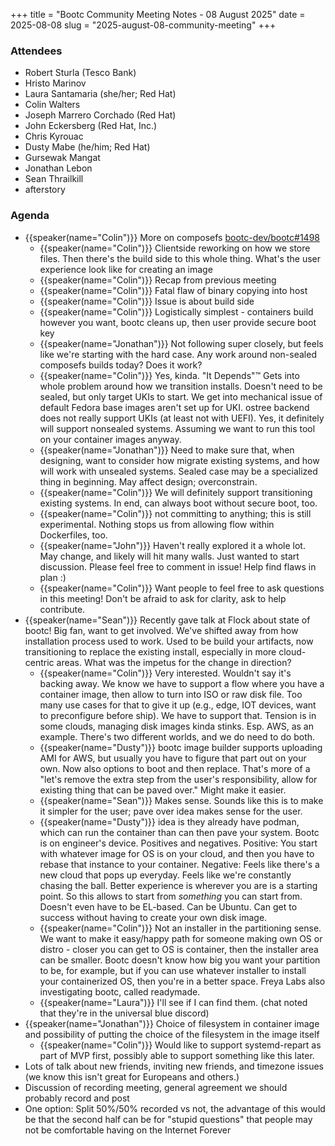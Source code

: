 +++
title = "Bootc Community Meeting Notes - 08 August 2025"
date = 2025-08-08
slug = "2025-august-08-community-meeting"
+++

### Attendees
- Robert Sturla (Tesco Bank)
- Hristo Marinov
- Laura Santamaria (she/her; Red Hat)
- Colin Walters
- Joseph Marrero Corchado (Red Hat)
- John Eckersberg (Red Hat, Inc.)
- Chris Kyrouac
- Dusty Mabe (he/him; Red Hat)
- Gursewak Mangat
- Jonathan Lebon
- Sean Thrailkill
- afterstory

### Agenda
- {{speaker(name="Colin")}} More on composefs [bootc-dev/bootc#1498](https://github.com/bootc-dev/bootc/issues/1498)
  -  {{speaker(name="Colin")}} Clientside reworking on how we store files. Then there's the build side to this whole thing. What's the user experience look like for creating an image
  -  {{speaker(name="Colin")}} Recap from previous meeting
  -  {{speaker(name="Colin")}} Fatal flaw of binary copying into host
  -  {{speaker(name="Colin")}} Issue is about build side
  -  {{speaker(name="Colin")}} Logistically simplest - containers build however you want, bootc cleans up, then user provide secure boot key
  -  {{speaker(name="Jonathan")}} Not following super closely, but feels like we're starting with the hard case. Any work around non-sealed composefs builds today? Does it work?
    -  {{speaker(name="Colin")}} Yes, kinda. "It Depends":tm: Gets into whole problem around how we transition installs. Doesn't need to be sealed, but only target UKIs to start. We get into mechanical issue of default Fedora base images aren't set up for UKI. ostree backend does not really support UKIs (at least not with UEFI). Yes, it definitely will support nonsealed systems. Assuming we want to run this tool on your container images anyway.
    -  {{speaker(name="Jonathan")}} Need to make sure that, when designing, want to consider how migrate existing systems, and how will work with unsealed systems. Sealed case may be a specialized thing in beginning. May affect design; overconstrain.
    - {{speaker(name="Colin")}} We will definitely support transitioning existing systems. In end, can always boot without secure boot, too.
    - {{speaker(name="Colin")}} not committing to anything; this is still experimental. Nothing stops us from allowing flow within Dockerfiles, too.
  - {{speaker(name="John")}} Haven't really explored it a whole lot. May change, and likely will hit many walls. Just wanted to start discussion. Please feel free to comment in issue! Help find flaws in plan :)
  - {{speaker(name="Colin")}} Want people to feel free to ask questions in this meeting! Don't be afraid to ask for clarity, ask to help contribute.
- {{speaker(name="Sean")}} Recently gave talk at Flock about state of bootc! Big fan, want to get involved. We've shifted away from how installation process used to work. Used to be build your artifacts, now transitioning to replace the existing install, especially in more cloud-centric areas. What was the impetus for the change in direction?
  - {{speaker(name="Colin")}} Very interested. Wouldn't say it's backing away. We know we have to support a flow where you have a container image, then allow to turn into ISO or raw disk file. Too many use cases for that to give it up (e.g., edge, IOT devices, want to preconfigure before ship). We have to support that. Tension is in some clouds, managing disk images kinda stinks. Esp. AWS, as an example. There's two different worlds, and we do need to do both.
  - {{speaker(name="Dusty")}} bootc image builder supports uploading AMI for AWS, but usually you have to figure that part out on your own. Now also options to boot and then replace. That's more of a "let's remove the extra step from the user's responsibility, allow for existing thing that can be paved over." Might make it easier.
  - {{speaker(name="Sean")}} Makes sense. Sounds like this is to make it simpler for the user; pave over idea makes sense for the user.
  - {{speaker(name="Dusty")}} idea is they already have podman, which can run the container than can then pave your system. Bootc is on engineer's device. Positives and negatives. Positive: You start with whatever image for OS is on your cloud, and then you have to rebase that instance to your container. Negative: Feels like there's a new cloud that pops up everyday. Feels like we're constantly chasing the ball. Better experience is wherever you are is a starting point. So this allows to start from *something* you can start from. Doesn't even have to be EL-based. Can be Ubuntu. Can get to success without having to create your own disk image.
  - {{speaker(name="Colin")}} Not an installer in the partitioning sense. We want to make it easy/happy path for someone making own OS or distro - closer you can get to OS is container, then the installer area can be smaller. Bootc doesn't know how big you want your partition to be, for example, but if you can use whatever installer to install your containerized OS, then you're in a better space. Freya Labs also investigating bootc, called readymade.
  - {{speaker(name="Laura")}} I'll see if I can find them. (chat noted that they're in the universal blue discord)
- {{speaker(name="Jonathan")}} Choice of filesystem in container image and possibility of putting the choice of the filesystem in the image itself
  - {{speaker(name="Colin")}} Would like to support systemd-repart as part of MVP first, possibly able to support something like this later.
- Lots of talk about new friends, inviting new friends, and timezone issues (we know this isn't great for Europeans and others.)
- Discussion of recording meeting, general agreement we should probably record and post
- One option: Split 50%/50% recorded vs not, the advantage of this would be that the second half can be for "stupid questions" that people may not be comfortable having on the Internet Forever